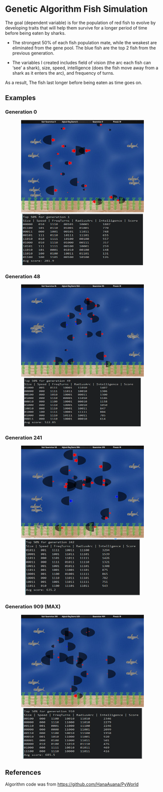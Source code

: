# Genetic Algorithm Fish Simulation

The goal (dependent variable) is for the population of red fish to evolve by developing traits that will help them survive for a longer period of time before being eaten by sharks.

- The strongest 50% of each fish population mate, while the weakest are eliminated from the gene pool.  The blue fish are the top 2 fish from the previous generation.

- The variables I created includes field of vision (the arc each fish can ‘see’ a shark), size, speed, intelligence (does the fish move away from a shark as it enters the arc), and frequency of turns.

As a result, The fish last longer before being eaten as time goes on.

## Examples

### Generation 0
<p align="center">
<img src="https://github.com/bradwyatt/GeneticAlgorithmFishSimulation/blob/master/Docs/Generation0.jpeg" height="300", width="400"></img>
<img src="https://github.com/bradwyatt/GeneticAlgorithmFishSimulation/blob/master/Docs/generation0_score.PNG"></img>
</p>

### Generation 48
<p align="center">
<img src="https://github.com/bradwyatt/GeneticAlgorithmFishSimulation/blob/master/Docs/Generation48.jpeg" height="300", width="400"></img>
<img src="https://github.com/bradwyatt/GeneticAlgorithmFishSimulation/blob/master/Docs/generation48_score.PNG"></img>
</p>

### Generation 241
<p align="center">
<img src="https://github.com/bradwyatt/GeneticAlgorithmFishSimulation/blob/master/Docs/Generation241.jpeg" height="300", width="400"></img>
<img src="https://github.com/bradwyatt/GeneticAlgorithmFishSimulation/blob/master/Docs/generation241_score.PNG"></img>
</p>

### Generation 909 (MAX)
<p align="center">
<img src="https://github.com/bradwyatt/GeneticAlgorithmFishSimulation/blob/master/Docs/Generation909.jpeg" height="300", width="400"></img>
<img src="https://github.com/bradwyatt/GeneticAlgorithmFishSimulation/blob/master/Docs/generation909_score.PNG"></img>
</p>

## References
Algorithm code was from https://github.com/HanaAuana/PyWorld
